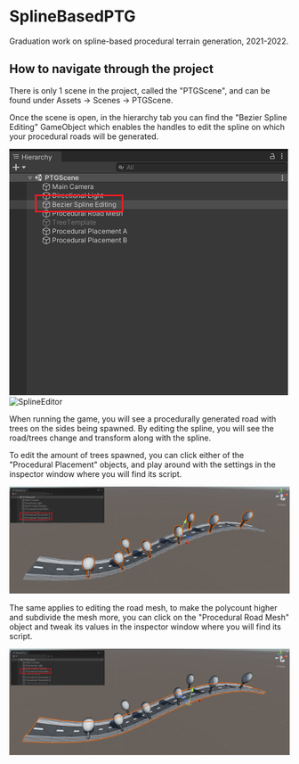 # SplineBasedPTG
 Graduation work on spline-based procedural terrain generation, 2021-2022.
 
## How to navigate through the project
There is only 1 scene in the project, called the "PTGScene", and can be found under Assets -> Scenes -> PTGScene.  

Once the scene is open, in the hierarchy tab you can find the "Bezier Spline Editing" GameObject which enables the handles to edit the spline on which your procedural roads will be generated. 

![BezierObject](/Images/BezierSplineEditing.png)
![SplineEditor](/Images/SplineEditing.gif)

When running the game, you will see a procedurally generated road with trees on the sides being spawned. By editing the spline, you will see the road/trees change and transform along with the spline.

To edit the amount of trees spawned, you can click either of the "Procedural Placement" objects, and play around with the settings in the inspector window where you will find its script. 

![ProceduralPlacement](/Images/ProceduralPlacement.png)

The same applies to editing the road mesh, to make the polycount higher and subdivide the mesh more, you can click on the "Procedural Road Mesh" object and tweak its values in the inspector window where you will find its script.

![ProceduralRoadMesh](/Images/ProceduralRoadMesh.png)

